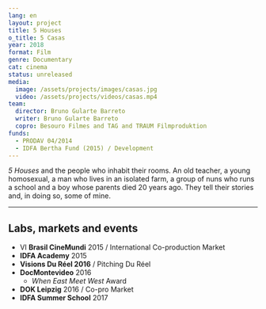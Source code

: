 ```yaml
---
lang: en
layout: project
title: 5 Houses
o_title: 5 Casas
year: 2018
format: Film
genre: Documentary
cat: cinema
status: unreleased
media:
  image: /assets/projects/images/casas.jpg
  video: /assets/projects/videos/casas.mp4
team:
  director: Bruno Gularte Barreto
  writer: Bruno Gularte Barreto
  copro: Besouro Filmes and TAG and TRAUM Filmproduktion
funds:
  - PRODAV 04/2014
  - IDFA Bertha Fund (2015) / Development
---
```


_5 Houses_ and the people who inhabit their rooms. An old teacher, a young homosexual, a man who lives in an isolated farm, a group of nuns who runs a school and a boy whose parents died 20 years ago. They tell their stories and, in doing so, some of mine.


---

## Labs, markets and events
* VI **Brasil CineMundi** 2015 / International Co-production Market
* **IDFA Academy** 2015
* **Visions Du Réel 2016** / Pitching Du Réel
* **DocMontevideo** 2016
  * _When East Meet West_ Award
* **DOK Leipzig** 2016 / Co-pro Market
* **IDFA Summer School** 2017
